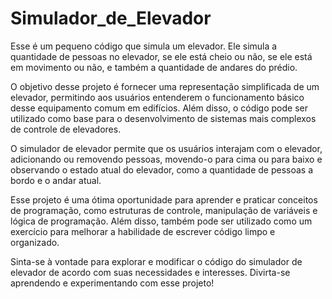 # Simulador_de_Elevador
Esse é um pequeno código que simula um elevador. Ele simula a quantidade de pessoas no elevador, se ele está cheio ou não, se ele está em movimento ou não, e também a quantidade de andares do prédio.

O objetivo desse projeto é fornecer uma representação simplificada de um elevador, permitindo aos usuários entenderem o funcionamento básico desse equipamento comum em edifícios. Além disso, o código pode ser utilizado como base para o desenvolvimento de sistemas mais complexos de controle de elevadores.

O simulador de elevador permite que os usuários interajam com o elevador, adicionando ou removendo pessoas, movendo-o para cima ou para baixo e observando o estado atual do elevador, como a quantidade de pessoas a bordo e o andar atual.

Esse projeto é uma ótima oportunidade para aprender e praticar conceitos de programação, como estruturas de controle, manipulação de variáveis e lógica de programação. Além disso, também pode ser utilizado como um exercício para melhorar a habilidade de escrever código limpo e organizado.

Sinta-se à vontade para explorar e modificar o código do simulador de elevador de acordo com suas necessidades e interesses. Divirta-se aprendendo e experimentando com esse projeto!